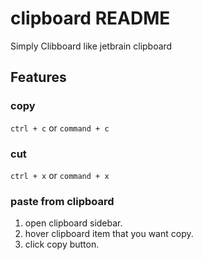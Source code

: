# clipboard README

Simply Clibboard like jetbrain clipboard

## Features

### copy
`ctrl + c` or `command + c`

### cut
`ctrl + x` or `command + x`

### paste from clipboard
1. open clipboard sidebar.
2. hover clipboard item that you want copy.
3. click copy button.
